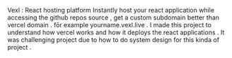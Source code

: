 Vexl : React hosting platform 
Instantly host your react application while accessing the github repos source , get a custom subdomain better than vercel domain . fōr example yourname.vexl.live . I made this project to understand how vercel works and how  it deploys the react applications . It was challenging project due to how to do system design for this kinda of project . 

